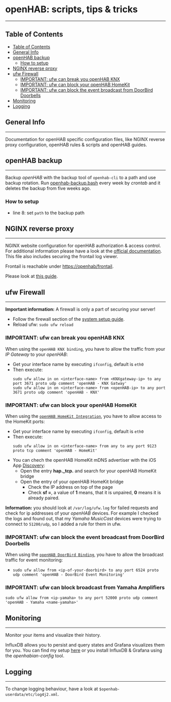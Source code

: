 # openHAB: scripts, tips & tricks

***
## Table of Contents
- [Table of Contents](#table-of-contents)
- [General Info](#general-info)
- [openHAB backup](#openhab-backup)
  - [How to setup](#how-to-setup)
- [NGINX reverse proxy](#nginx-reverse-proxy)
- [ufw Firewall](#ufw-firewall)
  - [IMPORTANT: ufw can break you openHAB KNX](#important-ufw-can-break-you-openhab-knx)
  - [IMPORTANT: ufw can block your openHAB HomeKit](#important-ufw-can-block-your-openhab-homekit)
  - [IMPORTANT: ufw can block the event broadcast from DoorBird Doorbells](#important-ufw-can-block-the-event-broadcast-from-doorbird-doorbells)
- [Monitoring](#monitoring)
- [Logging](#logging)


## General Info
***
Documentation for openHAB specific configuration files, like NGINX reverse proxy configuration, openHAB rules & scripts and openHAB guides.


## openHAB backup
***
Backup _openHAB_ with the backup tool of ``openhab-cli`` to a path and use backup rotation.
Run [openhab-backup.bash](openhab-backup.bash) every week by _crontab_ and it deletes the backup from five weeks ago.

### How to setup
* line 8: set ``path`` to the backup path


## NGINX reverse proxy
***
NGINX website configuration for openHAB authorization & access control.
For additional information please have a look at the [official documentation](https://www.openhab.org/docs/installation/security.html#running-openhab-behind-a-reverse-proxy). This file also includes securing the frontail log viewer.

Frontail is reachable under [https://openhab/frontail](https://openhabianpi/frontail).

Please look at [this guide](/etc/nginx/sites-enabled/README.md).


## ufw Firewall
***
__Important information:__ A firewall is only a part of securing your server!
* Follow the firewall section of the [system setup guide](/_docs/openHABian_setup.md#firewall).
* Reload ufw: ```sudo ufw reload```

### IMPORTANT: ufw can break you openHAB KNX

When using the ``openHAB KNX binding``, you have to allow the traffic from your _IP Gateway_ to your _openHAB_:
* Get your interface name by executing ``ifconfig``, default is ``eth0``
* Then execute:
  ```shell
  sudo ufw allow in on <interface-name> from <KNXgateway-ip> to any port 3671 proto udp comment 'openHAB - KNX Gatway'
  sudo ufw allow in on <interface-name> from <openHAB-ip> to any port 3671 proto udp comment 'openHAB - KNX'
  ```

### IMPORTANT: ufw can block your openHAB HomeKit

When using the [``openHAB HomeKit Integration``](https://www.openhab.org/addons/integrations/homekit/#homekit-add-on), you have to allow access to the HomeKit ports:
* Get your interface name by executing ``ifconfig``, default is ``eth0``
* Then execute:
  ```shell
  sudo ufw allow in on <interface-name> from any to any port 9123 proto tcp comment 'openHAB - HomeKit'
  ```
* You can chech the openHAB HomeKit mDNS advertiser with the iOS App [Discovery](https://apps.apple.com/de/app/discovery-dns-sd-browser/id305441017): 
  * Open the entry **hap._tcp.** and search for your openHAB HomeKit bridge
  * Open the entry of your openHAB HomeKit bridge
    * Check the IP address on top of the page
    * Check **sf =**, a value of **1** means, that it is unpaired, **0** means it is already paired.


__Information:__ you should look at ``/var/log/ufw.log`` for failed requests and check for ip addresses of your _openHAB_ devices.
For example I checked the logs and found out, that my _Yamaha MusicCast_ devices were trying to connect to ``51200/udp``, so I added a rule for them in ufw.

### IMPORTANT: ufw can block the event broadcast from DoorBird Doorbells

When using the [``openHAB DoorBird Binding``](https://www.openhab.org/addons/bindings/doorbird/#doorbird-binding), you have to allow the broadcast traffic for event monitoring:
* ```shell
  sudo ufw allow from <ip-of-your-doorbird> to any port 6524 proto udp comment 'openHAB - DoorBird Event Monitoring'
  ```

### IMPORTANT: ufw can block broadcast from Yamaha Amplifiers

```shell
sudo ufw allow from <ip-yamaha> to any port 52000 proto udp comment 'openHAB - Yamaha <name-yamaha>'
```

## Monitoring
***
Monitor your items and visualize their history.

InfluxDB allows you to persist and query states and Grafana visualizes them for you.
You can find my setup [here](/_monitoring/README.md) or you install InfluxDB & Grafana using the _openhabian-config_ tool.

## Logging
***
To change logging behaviour, have a look at `$openhab-userdata/etc/log4j2.xml`.